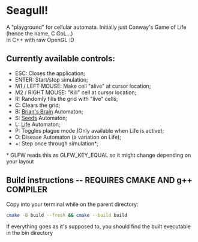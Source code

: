 # Seagull!
A "playground" for cellular automata. Initially just Conway's Game of Life (hence the name, C GoL...) \
In C++ with raw OpenGL :D

## Currently available controls:
- ESC: Closes the application;
- ENTER: Start/stop simulation;
- M1 / LEFT MOUSE: Make cell "alive" at cursor location;
- M2 / RIGHT MOUSE: "Kill" cell at cursor location;
- R: Randomly fills the grid with "live" cells;
- C: Clears the grid;
- B: [Brian's Brain](https://en.wikipedia.org/wiki/Brians_Brain) Automaton;
- S: [Seeds](https://en.wikipedia.org/wiki/Seeds_(cellular_automaton)) Automaton;
- L: [Life](https://en.wikipedia.org/wiki/Conway's_Game_of_Life) Automaton;
- P: Toggles plague mode (Only available when Life is active);
- D: Disease Automaton (a variation on Life);
- +: Step once through simulation*;

\* GLFW reads this as GLFW_KEY_EQUAL so it might change depending on your layout

## Build instructions -- REQUIRES CMAKE AND g++ COMPILER
Copy into your terminal while on the parent directory:

```sh
cmake -B build --fresh && cmake --build build
```

If everything goes as it's supposed to, you should find the built executable in the bin directory

